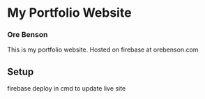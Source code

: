 
# My Portfolio Website
### Ore Benson

This is my portfolio website. Hosted on firebase at orebenson.com

## Setup
firebase deploy in cmd to update live site
